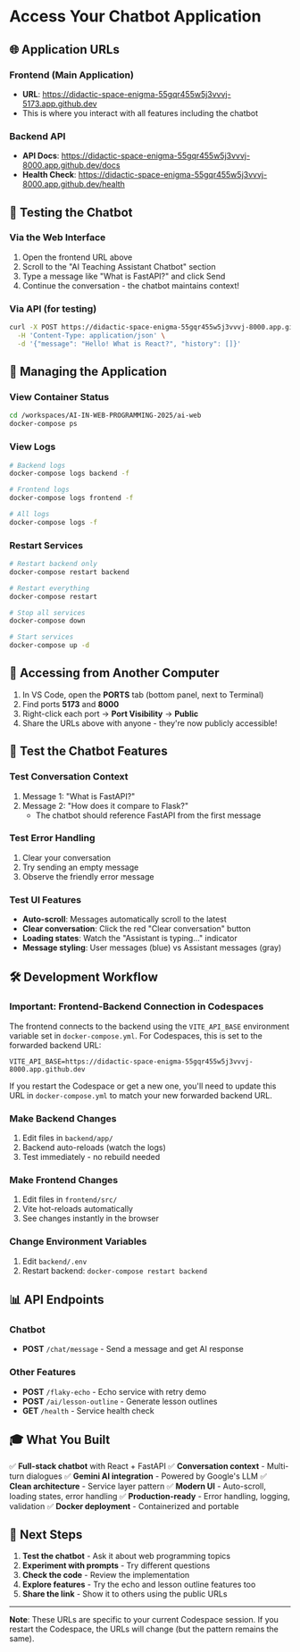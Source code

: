 # Access Your Chatbot Application

## 🌐 Application URLs

### Frontend (Main Application)
- **URL**: https://didactic-space-enigma-55gqr455w5j3vvvj-5173.app.github.dev
- This is where you interact with all features including the chatbot

### Backend API
- **API Docs**: https://didactic-space-enigma-55gqr455w5j3vvvj-8000.app.github.dev/docs
- **Health Check**: https://didactic-space-enigma-55gqr455w5j3vvvj-8000.app.github.dev/health

## 🎯 Testing the Chatbot

### Via the Web Interface
1. Open the frontend URL above
2. Scroll to the "AI Teaching Assistant Chatbot" section
3. Type a message like "What is FastAPI?" and click Send
4. Continue the conversation - the chatbot maintains context!

### Via API (for testing)
```bash
curl -X POST https://didactic-space-enigma-55gqr455w5j3vvvj-8000.app.github.dev/chat/message \
  -H 'Content-Type: application/json' \
  -d '{"message": "Hello! What is React?", "history": []}'
```

## 🔧 Managing the Application

### View Container Status
```bash
cd /workspaces/AI-IN-WEB-PROGRAMMING-2025/ai-web
docker-compose ps
```

### View Logs
```bash
# Backend logs
docker-compose logs backend -f

# Frontend logs
docker-compose logs frontend -f

# All logs
docker-compose logs -f
```

### Restart Services
```bash
# Restart backend only
docker-compose restart backend

# Restart everything
docker-compose restart

# Stop all services
docker-compose down

# Start services
docker-compose up -d
```

## 📱 Accessing from Another Computer

1. In VS Code, open the **PORTS** tab (bottom panel, next to Terminal)
2. Find ports **5173** and **8000**
3. Right-click each port → **Port Visibility** → **Public**
4. Share the URLs above with anyone - they're now publicly accessible!

## 🧪 Test the Chatbot Features

### Test Conversation Context
1. Message 1: "What is FastAPI?"
2. Message 2: "How does it compare to Flask?"
   - The chatbot should reference FastAPI from the first message

### Test Error Handling
1. Clear your conversation
2. Try sending an empty message
3. Observe the friendly error message

### Test UI Features
- **Auto-scroll**: Messages automatically scroll to the latest
- **Clear conversation**: Click the red "Clear conversation" button
- **Loading states**: Watch the "Assistant is typing..." indicator
- **Message styling**: User messages (blue) vs Assistant messages (gray)

## 🛠️ Development Workflow

### Important: Frontend-Backend Connection in Codespaces

The frontend connects to the backend using the `VITE_API_BASE` environment variable set in `docker-compose.yml`. For Codespaces, this is set to the forwarded backend URL:
```
VITE_API_BASE=https://didactic-space-enigma-55gqr455w5j3vvvj-8000.app.github.dev
```

If you restart the Codespace or get a new one, you'll need to update this URL in `docker-compose.yml` to match your new forwarded backend URL.

### Make Backend Changes
1. Edit files in `backend/app/`
2. Backend auto-reloads (watch the logs)
3. Test immediately - no rebuild needed

### Make Frontend Changes
1. Edit files in `frontend/src/`
2. Vite hot-reloads automatically
3. See changes instantly in the browser

### Change Environment Variables
1. Edit `backend/.env`
2. Restart backend: `docker-compose restart backend`

## 📊 API Endpoints

### Chatbot
- **POST** `/chat/message` - Send a message and get AI response

### Other Features
- **POST** `/flaky-echo` - Echo service with retry demo
- **POST** `/ai/lesson-outline` - Generate lesson outlines
- **GET** `/health` - Service health check

## 🎓 What You Built

✅ **Full-stack chatbot** with React + FastAPI
✅ **Conversation context** - Multi-turn dialogues
✅ **Gemini AI integration** - Powered by Google's LLM
✅ **Clean architecture** - Service layer pattern
✅ **Modern UI** - Auto-scroll, loading states, error handling
✅ **Production-ready** - Error handling, logging, validation
✅ **Docker deployment** - Containerized and portable

## 🚀 Next Steps

1. **Test the chatbot** - Ask it about web programming topics
2. **Experiment with prompts** - Try different questions
3. **Check the code** - Review the implementation
4. **Explore features** - Try the echo and lesson outline features too
5. **Share the link** - Show it to others using the public URLs

---

**Note**: These URLs are specific to your current Codespace session. If you restart the Codespace, the URLs will change (but the pattern remains the same).
